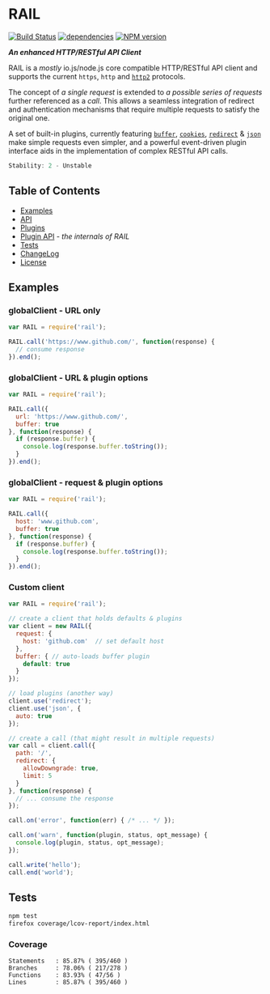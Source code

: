 # RAIL

[![Build Status](https://secure.travis-ci.org/skenqbx/rail.png)](http://travis-ci.org/skenqbx/rail)
[![dependencies](https://david-dm.org/skenqbx/rail.svg)](https://github.com/skenqbx/rail)
[![NPM version](https://img.shields.io/npm/v/rail.svg?style=flat-square)](https://www.npmjs.com/package/rail)

**_An enhanced HTTP/RESTful API Client_**

RAIL is a _mostly_ io.js/node.js core compatible HTTP/RESTful API client and supports the current `https`, `http` and [`http2`](https://www.npmjs.com/package/http2) protocols.

The concept of _a single request_ is extended to _a possible series of requests_ further referenced as a _call_.
This allows a seamless integration of redirect and authentication mechanisms that require multiple requests to satisfy the original one.

A set of built-in plugins, currently featuring [`buffer`](./doc/plugins.markdown#buffer), [`cookies`](./doc/plugins.markdown#cookies), [`redirect`](./doc/plugins.markdown#redirect) & [`json`](./doc/plugins.markdown#json) make simple requests even simpler,
and a powerful event-driven plugin interface aids in the implementation of complex RESTful API calls.

```js
Stability: 2 - Unstable
```

## Table of Contents

  - [Examples](#examples)
  - [API](./doc/api.markdown)
  - [Plugins](./doc/plugins.markdown)
  - [Plugin API](./doc/plugin-api.markdown) - _the internals of RAIL_
  - [Tests](#tests)
  - [ChangeLog](./CHANGELOG.markdown)
  - [License](./LICENSE)

## Examples

### globalClient - URL only

```js
var RAIL = require('rail');

RAIL.call('https://www.github.com/', function(response) {
  // consume response
}).end();
```

### globalClient - URL & plugin options

```js
var RAIL = require('rail');

RAIL.call({
  url: 'https://www.github.com/',
  buffer: true
}, function(response) {
  if (response.buffer) {
    console.log(response.buffer.toString());
  }
}).end();
```

### globalClient - request & plugin options

```js
var RAIL = require('rail');

RAIL.call({
  host: 'www.github.com',
  buffer: true
}, function(response) {
  if (response.buffer) {
    console.log(response.buffer.toString());
  }
}).end();
```

### Custom client

```js
var RAIL = require('rail');

// create a client that holds defaults & plugins
var client = new RAIL({
  request: {
    host: 'github.com'  // set default host
  },
  buffer: { // auto-loads buffer plugin
    default: true
  }
});

// load plugins (another way)
client.use('redirect');
client.use('json', {
  auto: true
});

// create a call (that might result in multiple requests)
var call = client.call({
  path: '/',
  redirect: {
    allowDowngrade: true,
    limit: 5
  }
}, function(response) {
  // ... consume the response
});

call.on('error', function(err) { /* ... */ });

call.on('warn', function(plugin, status, opt_message) {
  console.log(plugin, status, opt_message);
});

call.write('hello');
call.end('world');
```

## Tests

```bash
npm test
firefox coverage/lcov-report/index.html
```

### Coverage

```
Statements   : 85.87% ( 395/460 )
Branches     : 78.06% ( 217/278 )
Functions    : 83.93% ( 47/56 )
Lines        : 85.87% ( 395/460 )
```
